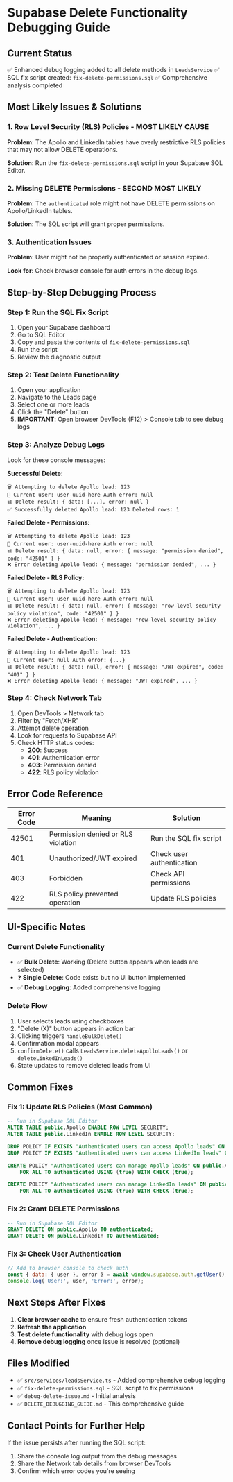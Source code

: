 # Supabase Delete Functionality Debugging Guide

## Current Status
✅ Enhanced debug logging added to all delete methods in `LeadsService`
✅ SQL fix script created: `fix-delete-permissions.sql`
✅ Comprehensive analysis completed

## Most Likely Issues & Solutions

### 1. **Row Level Security (RLS) Policies** - MOST LIKELY CAUSE
**Problem**: The Apollo and LinkedIn tables have overly restrictive RLS policies that may not allow DELETE operations.

**Solution**: Run the `fix-delete-permissions.sql` script in your Supabase SQL Editor.

### 2. **Missing DELETE Permissions** - SECOND MOST LIKELY
**Problem**: The `authenticated` role might not have DELETE permissions on Apollo/LinkedIn tables.

**Solution**: The SQL script will grant proper permissions.

### 3. **Authentication Issues**
**Problem**: User might not be properly authenticated or session expired.

**Look for**: Check browser console for auth errors in the debug logs.

## Step-by-Step Debugging Process

### Step 1: Run the SQL Fix Script
1. Open your Supabase dashboard
2. Go to SQL Editor
3. Copy and paste the contents of `fix-delete-permissions.sql`
4. Run the script
5. Review the diagnostic output

### Step 2: Test Delete Functionality
1. Open your application
2. Navigate to the Leads page
3. Select one or more leads
4. Click the "Delete" button
5. **IMPORTANT**: Open browser DevTools (F12) > Console tab to see debug logs

### Step 3: Analyze Debug Logs
Look for these console messages:

**Successful Delete:**
```
🗑️ Attempting to delete Apollo lead: 123
🔐 Current user: user-uuid-here Auth error: null
📊 Delete result: { data: [...], error: null }
✅ Successfully deleted Apollo lead: 123 Deleted rows: 1
```

**Failed Delete - Permissions:**
```
🗑️ Attempting to delete Apollo lead: 123  
🔐 Current user: user-uuid-here Auth error: null
📊 Delete result: { data: null, error: { message: "permission denied", code: "42501" } }
❌ Error deleting Apollo lead: { message: "permission denied", ... }
```

**Failed Delete - RLS Policy:**
```
🗑️ Attempting to delete Apollo lead: 123
🔐 Current user: user-uuid-here Auth error: null  
📊 Delete result: { data: null, error: { message: "row-level security policy violation", code: "42501" } }
❌ Error deleting Apollo lead: { message: "row-level security policy violation", ... }
```

**Failed Delete - Authentication:**
```
🗑️ Attempting to delete Apollo lead: 123
🔐 Current user: null Auth error: {...}
📊 Delete result: { data: null, error: { message: "JWT expired", code: "401" } }
❌ Error deleting Apollo lead: { message: "JWT expired", ... }
```

### Step 4: Check Network Tab
1. Open DevTools > Network tab
2. Filter by "Fetch/XHR"
3. Attempt delete operation
4. Look for requests to Supabase API
5. Check HTTP status codes:
   - **200**: Success
   - **401**: Authentication error
   - **403**: Permission denied
   - **422**: RLS policy violation

## Error Code Reference

| Error Code | Meaning | Solution |
|------------|---------|----------|
| 42501 | Permission denied or RLS violation | Run the SQL fix script |
| 401 | Unauthorized/JWT expired | Check user authentication |
| 403 | Forbidden | Check API permissions |
| 422 | RLS policy prevented operation | Update RLS policies |

## UI-Specific Notes

### Current Delete Functionality
- ✅ **Bulk Delete**: Working (Delete button appears when leads are selected)
- ❓ **Single Delete**: Code exists but no UI button implemented
- ✅ **Debug Logging**: Added comprehensive logging

### Delete Flow
1. User selects leads using checkboxes
2. "Delete (X)" button appears in action bar
3. Clicking triggers `handleBulkDelete()` 
4. Confirmation modal appears
5. `confirmDelete()` calls `LeadsService.deleteApolloLeads()` or `deleteLinkedInLeads()`
6. State updates to remove deleted leads from UI

## Common Fixes

### Fix 1: Update RLS Policies (Most Common)
```sql
-- Run in Supabase SQL Editor
ALTER TABLE public.Apollo ENABLE ROW LEVEL SECURITY;
ALTER TABLE public.LinkedIn ENABLE ROW LEVEL SECURITY;

DROP POLICY IF EXISTS "Authenticated users can access Apollo leads" ON public.Apollo;
DROP POLICY IF EXISTS "Authenticated users can access LinkedIn leads" ON public.LinkedIn;

CREATE POLICY "Authenticated users can manage Apollo leads" ON public.Apollo
    FOR ALL TO authenticated USING (true) WITH CHECK (true);

CREATE POLICY "Authenticated users can manage LinkedIn leads" ON public.LinkedIn  
    FOR ALL TO authenticated USING (true) WITH CHECK (true);
```

### Fix 2: Grant DELETE Permissions
```sql
-- Run in Supabase SQL Editor
GRANT DELETE ON public.Apollo TO authenticated;
GRANT DELETE ON public.LinkedIn TO authenticated;
```

### Fix 3: Check User Authentication
```javascript
// Add to browser console to check auth
const { data: { user }, error } = await window.supabase.auth.getUser();
console.log('User:', user, 'Error:', error);
```

## Next Steps After Fixes

1. **Clear browser cache** to ensure fresh authentication tokens
2. **Refresh the application** 
3. **Test delete functionality** with debug logs open
4. **Remove debug logging** once issue is resolved (optional)

## Files Modified
- ✅ `src/services/leadsService.ts` - Added comprehensive debug logging
- ✅ `fix-delete-permissions.sql` - SQL script to fix permissions
- ✅ `debug-delete-issue.md` - Initial analysis
- ✅ `DELETE_DEBUGGING_GUIDE.md` - This comprehensive guide

## Contact Points for Further Help
If the issue persists after running the SQL script:
1. Share the console log output from the debug messages
2. Share the Network tab details from browser DevTools
3. Confirm which error codes you're seeing